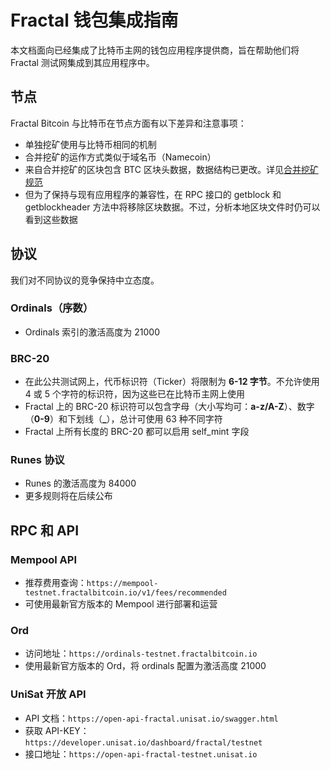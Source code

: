 # Fractal 钱包集成指南

本文档面向已经集成了比特币主网的钱包应用程序提供商，旨在帮助他们将 Fractal 测试网集成到其应用程序中。

## 节点

Fractal Bitcoin 与比特币在节点方面有以下差异和注意事项：

* 单独挖矿使用与比特币相同的机制
* 合并挖矿的运作方式类似于域名币（Namecoin）
* 来自合并挖矿的区块包含 BTC 区块头数据，数据结构已更改。详见[合并挖矿规范](https://en.bitcoin.it/wiki/Merged_mining_specification)
* 但为了保持与现有应用程序的兼容性，在 RPC 接口的 getblock 和 getblockheader 方法中将移除区块数据。不过，分析本地区块文件时仍可以看到这些数据

## 协议

我们对不同协议的竞争保持中立态度。

### Ordinals（序数）
* Ordinals 索引的激活高度为 21000

### BRC-20
* 在此公共测试网上，代币标识符（Ticker）将限制为 **6-12 字节**。不允许使用 4 或 5 个字符的标识符，因为这些已在比特币主网上使用
* Fractal 上的 BRC-20 标识符可以包含字母（大小写均可：**a-z/A-Z**）、数字（**0-9**）和下划线（**_**），总计可使用 63 种不同字符
* Fractal 上所有长度的 BRC-20 都可以启用 self_mint 字段

### Runes 协议
* Runes 的激活高度为 84000
* 更多规则将在后续公布

## RPC 和 API

### Mempool API
* 推荐费用查询：`https://mempool-testnet.fractalbitcoin.io/v1/fees/recommended`
* 可使用最新官方版本的 Mempool 进行部署和运营

### Ord
* 访问地址：`https://ordinals-testnet.fractalbitcoin.io`
* 使用最新官方版本的 Ord，将 ordinals 配置为激活高度 21000

### UniSat 开放 API
* API 文档：`https://open-api-fractal.unisat.io/swagger.html`
* 获取 API-KEY：`https://developer.unisat.io/dashboard/fractal/testnet`
* 接口地址：`https://open-api-fractal-testnet.unisat.io` 